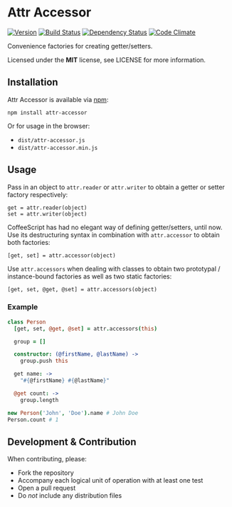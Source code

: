 # Attr Accessor

[![Version](https://img.shields.io/npm/v/attr-accessor.svg?style=flat)](https://www.npmjs.org/package/attr-accessor)
[![Build Status](https://img.shields.io/travis/timkurvers/attr-accessor.svg?style=flat)](https://travis-ci.org/timkurvers/attr-accessor)
[![Dependency Status](https://img.shields.io/gemnasium/timkurvers/attr-accessor.svg?style=flat)](https://gemnasium.com/timkurvers/attr-accessor)
[![Code Climate](https://img.shields.io/codeclimate/github/timkurvers/attr-accessor.svg?style=flat)](https://codeclimate.com/github/timkurvers/attr-accessor)

Convenience factories for creating getter/setters.

Licensed under the **MIT** license, see LICENSE for more information.


## Installation

Attr Accessor is available via [npm](https://www.npmjs.org/package/attr-accessor):

```shell
npm install attr-accessor
```

Or for usage in the browser:

- `dist/attr-accessor.js`
- `dist/attr-accessor.min.js`


## Usage

Pass in an object to `attr.reader` or `attr.writer` to obtain a getter or setter
factory respectively:

```
get = attr.reader(object)
set = attr.writer(object)
```

CoffeeScript has had no elegant way of defining getter/setters, until now. Use its
destructuring syntax in combination with `attr.accessor` to obtain both factories:

`[get, set] = attr.accessor(object)`

Use `attr.accessors` when dealing with classes to obtain two prototypal /
instance-bound factories as well as two static factories:

`[get, set, @get, @set] = attr.accessors(object)`


### Example

```coffeescript
class Person
  [get, set, @get, @set] = attr.accessors(this)

  group = []

  constructor: (@firstName, @lastName) ->
    group.push this

  get name: ->
    "#{@firstName} #{@lastName}"

  @get count: ->
    group.length
```

```coffeescript
new Person('John', 'Doe').name # John Doe
Person.count # 1
```


## Development & Contribution

When contributing, please:

* Fork the repository
* Accompany each logical unit of operation with at least one test
* Open a pull request
* Do *not* include any distribution files
